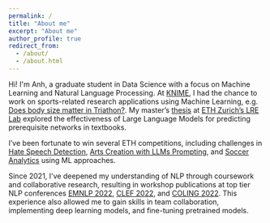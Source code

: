 ```yaml
---
permalink: /
title: "About me"
excerpt: "About me"
author_profile: true
redirect_from: 
  - /about/
  - /about.html
---
```


Hi! I'm Anh, a graduate student in Data Science with a focus on Machine Learning and Natural Language Processing. At [KNIME](https://www.knime.com), I had the chance to work on sports-related research applications using Machine Learning, e.g. [Does body size matter in Triathon?](https://www.knime.com/blog/does-body-size-matter-in-triathlon). My master’s [thesis](https://drive.google.com/file/d/1eVe5mFt36n26ADedGGOQgyazaaOQSimQ/view) at [ETH Zurich’s LRE Lab](https://lre.inf.ethz.ch) explored the effectiveness of Large Language Models for predicting prerequisite networks in textbooks. 

I’ve been fortunate to win several ETH competitions, including challenges in [Hate Speech Detection](https://latsis2023.ethz.ch/program.html), [Arts Creation with LLMs Prompting](https://www.datathon.ai), and [Soccer Analytics](https://sn.ethz.ch/hs23/sasc.html) using ML approaches. 

Since 2021, I've deepened my understanding of NLP through coursework and collaborative research, resulting in workshop publications at top tier NLP conferences [EMNLP 2022](https://aclanthology.org/2022.case-1.11.pdf), [CLEF 2022](https://ceur-ws.org/Vol-3180/paper-86.pdf), and [COLING 2022](https://aclanthology.org/2022.vardial-1.10.pdf). This experience also allowed me to gain skills in team collaboration, implementing deep learning models, and fine-tuning pretrained models.

